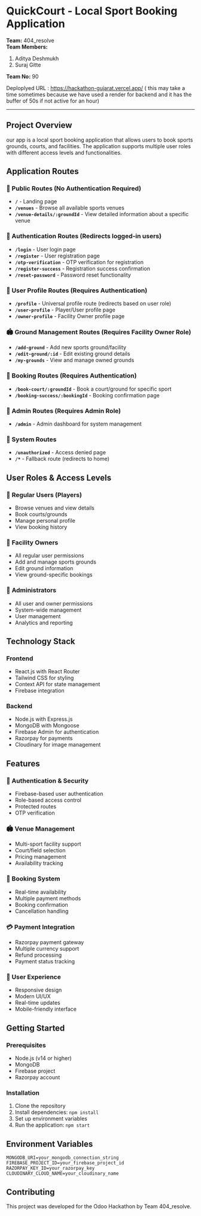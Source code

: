 # QuickCourt - Local Sport Booking Application

**Team:** 404_resolve  
**Team Members:**

1. Aditya Deshmukh
2. Suraj Gitte

**Team No:** 90

Deploplyed URL : https://hackathon-gujarat.vercel.app/
( this may take a time sometimes because we have used a render for backend and it has the buffer of 50s if not active for an hour)

---

## Project Overview

our app is a local sport booking application that allows users to book sports grounds, courts, and facilities. The application supports multiple user roles with different access levels and functionalities.

## Application Routes

### 🚀 Public Routes (No Authentication Required)

- **`/`** - Landing page
- **`/venues`** - Browse all available sports venues
- **`/venue-details/:groundId`** - View detailed information about a specific venue

### 🔐 Authentication Routes (Redirects logged-in users)

- **`/login`** - User login page
- **`/register`** - User registration page
- **`/otp-verification`** - OTP verification for registration
- **`/register-success`** - Registration success confirmation
- **`/reset-password`** - Password reset functionality

### 👤 User Profile Routes (Requires Authentication)

- **`/profile`** - Universal profile route (redirects based on user role)
- **`/user-profile`** - Player/User profile page
- **`/owner-profile`** - Facility Owner profile page

### 🏟️ Ground Management Routes (Requires Facility Owner Role)

- **`/add-ground`** - Add new sports ground/facility
- **`/edit-ground/:id`** - Edit existing ground details
- **`/my-grounds`** - View and manage owned grounds

### 📅 Booking Routes (Requires Authentication)

- **`/book-court/:groundId`** - Book a court/ground for specific sport
- **`/booking-success/:bookingId`** - Booking confirmation page

### 👑 Admin Routes (Requires Admin Role)

- **`/admin`** - Admin dashboard for system management

### 🚫 System Routes

- **`/unauthorized`** - Access denied page
- **`/*`** - Fallback route (redirects to home)

## User Roles & Access Levels

### 🎯 **Regular Users (Players)**

- Browse venues and view details
- Book courts/grounds
- Manage personal profile
- View booking history

### 🏢 **Facility Owners**

- All regular user permissions
- Add and manage sports grounds
- Edit ground information
- View ground-specific bookings

### 👑 **Administrators**

- All user and owner permissions
- System-wide management
- User management
- Analytics and reporting

## Technology Stack

### Frontend

- React.js with React Router
- Tailwind CSS for styling
- Context API for state management
- Firebase integration

### Backend

- Node.js with Express.js
- MongoDB with Mongoose
- Firebase Admin for authentication
- Razorpay for payments
- Cloudinary for image management

## Features

### 🔐 Authentication & Security

- Firebase-based user authentication
- Role-based access control
- Protected routes
- OTP verification

### 🏟️ Venue Management

- Multi-sport facility support
- Court/field selection
- Pricing management
- Availability tracking

### 📅 Booking System

- Real-time availability
- Multiple payment methods
- Booking confirmation
- Cancellation handling

### 💳 Payment Integration

- Razorpay payment gateway
- Multiple currency support
- Refund processing
- Payment status tracking

### 📱 User Experience

- Responsive design
- Modern UI/UX
- Real-time updates
- Mobile-friendly interface

## Getting Started

### Prerequisites

- Node.js (v14 or higher)
- MongoDB
- Firebase project
- Razorpay account

### Installation

1. Clone the repository
2. Install dependencies: `npm install`
3. Set up environment variables
4. Run the application: `npm start`

## Environment Variables

```env
MONGODB_URI=your_mongodb_connection_string
FIREBASE_PROJECT_ID=your_firebase_project_id
RAZORPAY_KEY_ID=your_razorpay_key
CLOUDINARY_CLOUD_NAME=your_cloudinary_name
```

## Contributing

This project was developed for the Odoo Hackathon by Team 404_resolve.
